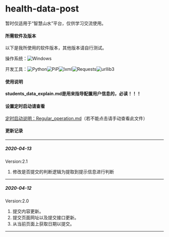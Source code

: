 # health-data-post
暂时仅适用于“智慧山水”平台，仅供学习交流使用。

#### 所需软件及版本

以下是我所使用的软件版本，其他版本请自行测试。

操作系统：![Windows](https://img.shields.io/badge/Windows10-1909-Deepskyblue.svg)

开发工具：![Python](https://img.shields.io/badge/Python-3.8.2-blue.svg)![PiP](https://img.shields.io/badge/pip-20.0.2-5e7c85.svg)![lxml](https://img.shields.io/badge/lxml-4.5.0-Lime.svg)![Requests](https://img.shields.io/badge/requests-2.23.0-yellowgreen.svg)![urllib3](https://img.shields.io/badge/urllib3-1.25.8-Tomato.svg)

#### 使用说明
**students_data_explain.md是用来指导配置用户信息的，必读！！！**

#### 设置定时启动请查看

[定时启动说明：Regular_operation.md](./Regular_operation.md)（若不能点击请手动查看此文件）

#### 更新记录

---
##### 2020-04-13 

Version:2.1

1. 修改是否提交的判断逻辑为提取到提示信息进行判断

---
##### 2020-04-12 
Version:2.0
1. 提交内容更新。
2. 提交页面网址以及提交接口更新。
3. 从当前页面上获取日期以提交。

---
